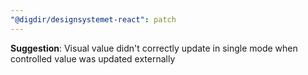 ```yaml
---
"@digdir/designsystemet-react": patch
---
```


**Suggestion**: Visual value didn't correctly update in single mode when controlled value was updated externally
